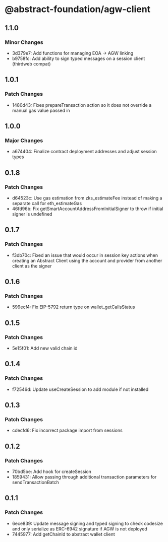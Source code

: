# @abstract-foundation/agw-client

## 1.1.0

### Minor Changes

- 3d379e7: Add functions for managing EOA -> AGW linking
- b9758fc: Add ability to sign typed messages on a session client (thirdweb compat)

## 1.0.1

### Patch Changes

- 1480d43: Fixes prepareTransaction action so it does not override a manual gas value passed in

## 1.0.0

### Major Changes

- a674404: Finalize contract deployment addresses and adjust session types

## 0.1.8

### Patch Changes

- d64523c: Use gas estimation from zks_estimateFee instead of making a separate call for eth_estimateGas
- 46fd96b: Fix getSmartAccountAddressFromInitialSigner to throw if initial signer is undefined

## 0.1.7

### Patch Changes

- f3db70c: Fixed an issue that would occur in session key actions when creating an Abstract Client using the account and provider from another client as the signer

## 0.1.6

### Patch Changes

- 599ecf4: Fix EIP-5792 return type on wallet_getCallsStatus

## 0.1.5

### Patch Changes

- 5e15f01: Add new valid chain id

## 0.1.4

### Patch Changes

- f72546d: Update useCreateSession to add module if not installed

## 0.1.3

### Patch Changes

- cdecfd6: Fix incorrect package import from sessions

## 0.1.2

### Patch Changes

- 70bd5be: Add hook for createSession
- 1859431: Allow passing through additional transaction parameters for sendTransactionBatch

## 0.1.1

### Patch Changes

- 6ece839: Update message signing and typed signing to check codesize and only serialize as ERC-6942 signature if AGW is not deployed
- 7445977: Add getChainId to abstract wallet client
